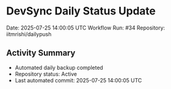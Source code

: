 # DevSync Daily Status Update
Date: 2025-07-25 14:00:05 UTC
Workflow Run: #34
Repository: iitmrishi/dailypush

## Activity Summary
- Automated daily backup completed
- Repository status: Active
- Last automated commit: 2025-07-25 14:00:05 UTC
